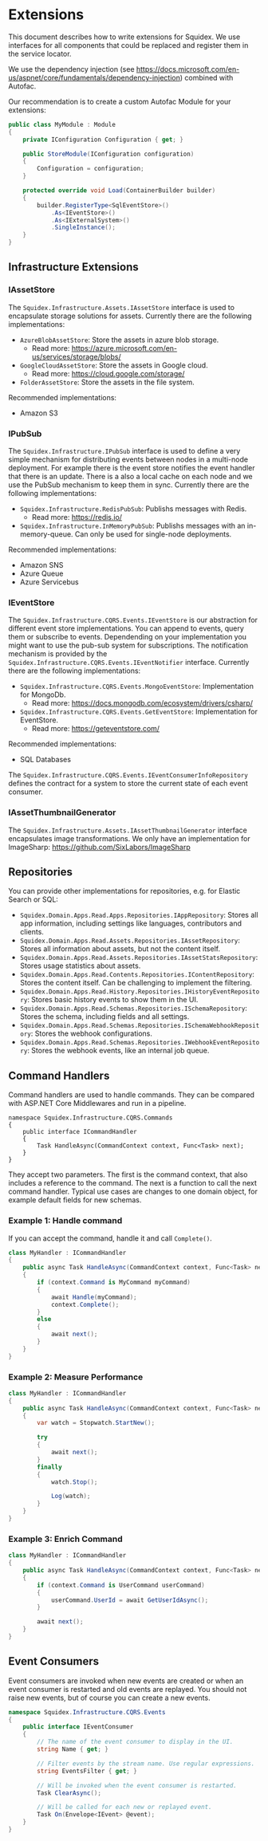# Extensions

This document describes how to write extensions for Squidex. We use interfaces for all components that could be replaced and register them in the service locator.

We use the dependency injection (see https://docs.microsoft.com/en-us/aspnet/core/fundamentals/dependency-injection) combined with Autofac.

Our recommendation is to create a custom Autofac Module for your extensions:

```csharp
public class MyModule : Module
{
    private IConfiguration Configuration { get; }

    public StoreModule(IConfiguration configuration)
    {
        Configuration = configuration;
    }

    protected override void Load(ContainerBuilder builder)
    {
        builder.RegisterType<SqlEventStore>()
            .As<IEventStore>()
            .As<IExternalSystem>()
            .SingleInstance();
    }
}
```

## Infrastructure Extensions

### IAssetStore

The `Squidex.Infrastructure.Assets.IAssetStore` interface is used to encapsulate storage solutions for assets. Currently there are the following implementations:

* `AzureBlobAssetStore`: Store the assets in azure blob storage.
    * Read more: https://azure.microsoft.com/en-us/services/storage/blobs/
* `GoogleCloudAssetStore`: Store the assets in Google cloud.
    * Read more: https://cloud.google.com/storage/
* `FolderAssetStore`: Store the assets in the file system.

Recommended implementations:

* Amazon S3

### IPubSub

The `Squidex.Infrastructure.IPubSub` interface is used to define a very simple mechanism for distributing events between nodes in a multi-node deployment. For example there is the event store notifies the event handler that there is an update. There is a also a local cache on each node and we use the PubSub mechanism to keep them in sync. Currently there are the following implementations:

* `Squidex.Infrastructure.RedisPubSub`: Publishs messages with Redis. 
    * Read more: https://redis.io/
* `Squidex.Infrastructure.InMemoryPubSub`: Publishs messages with an in-memory-queue. Can only be used for single-node deployments.

Recommended implementations:

* Amazon SNS
* Azure Queue
* Azure Servicebus

### IEventStore

The `Squidex.Infrastructure.CQRS.Events.IEventStore` is our abstraction for different event store implementations. You can append to events, query them or subscribe to events. Dependending on your implementation you might want to use the pub-sub system for subscriptions. The notification mechanism is provided by the `Squidex.Infrastructure.CQRS.Events.IEventNotifier` interface. Currently there are the following implementations:

* `Squidex.Infrastructure.CQRS.Events.MongoEventStore`: Implementation for MongoDb. 
    * Read more: https://docs.mongodb.com/ecosystem/drivers/csharp/
* `Squidex.Infrastructure.CQRS.Events.GetEventStore`: Implementation for EventStore. 
    * Read more: https://geteventstore.com/

Recommended implementations:

* SQL Databases

The `Squidex.Infrastructure.CQRS.Events.IEventConsumerInfoRepository` defines the contract for a system to store the current state of each event consumer.

### IAssetThumbnailGenerator

The `Squidex.Infrastructure.Assets.IAssetThumbnailGenerator` interface encapsulates image transformations. We only have an implementation for ImageSharp: https://github.com/SixLabors/ImageSharp

## Repositories

You can provide other implementations for repositories, e.g. for Elastic Search or SQL:

* `Squidex.Domain.Apps.Read.Apps.Repositories.IAppRepository`: Stores all app information, including settings like languages, contributors and clients.
* `Squidex.Domain.Apps.Read.Assets.Repositories.IAssetRepository`: Stores all information about assets, but not the content itself.
* `Squidex.Domain.Apps.Read.Assets.Repositories.IAssetStatsRepository`: Stores usage statistics about assets.
* `Squidex.Domain.Apps.Read.Contents.Repositories.IContentRepository`: Stores the content itself. Can be challenging to implement the filtering.
* `Squidex.Domain.Apps.Read.History.Repositories.IHistoryEventRepository`: Stores basic history events to show them in the UI.
* `Squidex.Domain.Apps.Read.Schemas.Repositories.ISchemaRepository`: Stores the schema, including fields and all settings.
* `Squidex.Domain.Apps.Read.Schemas.Repositories.ISchemaWebhookRepository`: Stores the webhook configurations.
* `Squidex.Domain.Apps.Read.Schemas.Repositories.IWebhookEventRepository`: Stores the webhook events, like an internal job queue.

## Command Handlers

Command handlers are used to handle commands. They can be compared with ASP.NET Core Middlewares and run in a pipeline.

    namespace Squidex.Infrastructure.CQRS.Commands
    {
        public interface ICommandHandler
        {
            Task HandleAsync(CommandContext context, Func<Task> next);
        }
    }

They accept two parameters. The first is the command context, that also includes a reference to the command. The next is a function to call the next command handler. Typical use cases are changes to one domain object, for example default fields for new schemas.

### Example 1: Handle command

If you can accept the command, handle it and call `Complete()`.

```csharp
class MyHandler : ICommandHandler
{
    public async Task HandleAsync(CommandContext context, Func<Task> next) 
    {
        if (context.Command is MyCommand myCommand)
        {
            await Handle(myCommand);
            context.Complete();
        }
        else
        {
            await next();
        }
    }
}
```

### Example 2: Measure Performance

```csharp
class MyHandler : ICommandHandler
{
    public async Task HandleAsync(CommandContext context, Func<Task> next) 
    {
        var watch = Stopwatch.StartNew();

        try
        {
            await next();
        }
        finally
        {
            watch.Stop();

            Log(watch);
        }
    }
}
```

### Example 3: Enrich Command

```csharp
class MyHandler : ICommandHandler
{
    public async Task HandleAsync(CommandContext context, Func<Task> next) 
    {
        if (context.Command is UserCommand userCommand)
        {
            userCommand.UserId = await GetUserIdAsync();
        }

        await next();
    }
}
```

## Event Consumers

Event consumers are invoked when new events are created or when an event consumer is restarted and old events are replayed. You should not raise new events, but of course you can create a new events.

```csharp
namespace Squidex.Infrastructure.CQRS.Events
{
    public interface IEventConsumer
    {
        // The name of the event consumer to display in the UI.
        string Name { get; }

        // Filter events by the stream name. Use regular expressions.
        string EventsFilter { get; }

        // Will be invoked when the event consumer is restarted.
        Task ClearAsync();

        // Will be called for each new or replayed event.
        Task On(Envelope<IEvent> @event);
    }
}
```